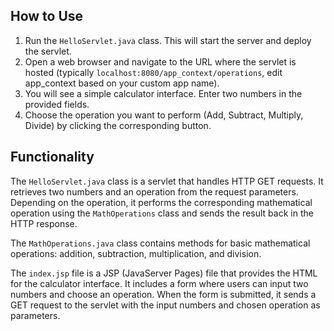 ## How to Use

1. Run the `HelloServlet.java` class. This will start the server and deploy the servlet.
2. Open a web browser and navigate to the URL where the servlet is hosted (typically `localhost:8080/app_context/operations`, edit app_context based on your custom app name).
3. You will see a simple calculator interface. Enter two numbers in the provided fields.
4. Choose the operation you want to perform (Add, Subtract, Multiply, Divide) by clicking the corresponding button.

## Functionality

The `HelloServlet.java` class is a servlet that handles HTTP GET requests. It retrieves two numbers and an operation from the request parameters. Depending on the operation, it performs the corresponding mathematical operation using the `MathOperations` class and sends the result back in the HTTP response.

The `MathOperations.java` class contains methods for basic mathematical operations: addition, subtraction, multiplication, and division.

The `index.jsp` file is a JSP (JavaServer Pages) file that provides the HTML for the calculator interface. It includes a form where users can input two numbers and choose an operation. When the form is submitted, it sends a GET request to the servlet with the input numbers and chosen operation as parameters.
